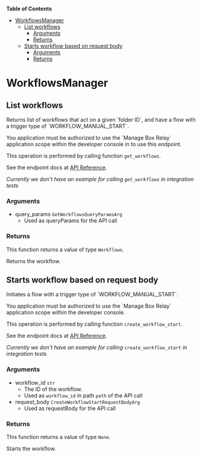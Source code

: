 <!-- START doctoc generated TOC please keep comment here to allow auto update -->
<!-- DON'T EDIT THIS SECTION, INSTEAD RE-RUN doctoc TO UPDATE -->
**Table of Contents**

- [WorkflowsManager](#workflowsmanager)
  - [List workflows](#list-workflows)
    - [Arguments](#arguments)
    - [Returns](#returns)
  - [Starts workflow based on request body](#starts-workflow-based-on-request-body)
    - [Arguments](#arguments-1)
    - [Returns](#returns-1)

<!-- END doctoc generated TOC please keep comment here to allow auto update -->

# WorkflowsManager

## List workflows

Returns list of workflows that act on a given &#x60;folder ID&#x60;, and
have a flow with a trigger type of &#x60;WORKFLOW_MANUAL_START&#x60;.

You application must be authorized to use the &#x60;Manage Box Relay&#x60; application
scope within the developer console in to use this endpoint.

This operation is performed by calling function `get_workflows`.

See the endpoint docs at
[API Reference](https://developer.box.com/reference/get-workflows/).

*Currently we don't have an example for calling `get_workflows` in integration tests*

### Arguments

- query_params `GetWorkflowsQueryParamsArg`
  - Used as queryParams for the API call


### Returns

This function returns a value of type `Workflows`.

Returns the workflow.


## Starts workflow based on request body

Initiates a flow with a trigger type of &#x60;WORKFLOW_MANUAL_START&#x60;.

You application must be authorized to use the &#x60;Manage Box Relay&#x60; application
scope within the developer console.

This operation is performed by calling function `create_workflow_start`.

See the endpoint docs at
[API Reference](https://developer.box.com/reference/post-workflows-id-start/).

*Currently we don't have an example for calling `create_workflow_start` in integration tests*

### Arguments

- workflow_id `str`
  - The ID of the workflow.
  - Used as `workflow_id` in path `path` of the API call
- request_body `CreateWorkflowStartRequestBodyArg`
  - Used as requestBody for the API call


### Returns

This function returns a value of type `None`.

Starts the workflow.


